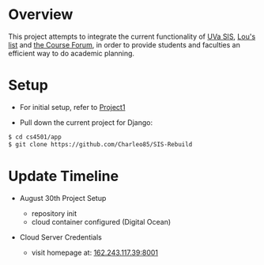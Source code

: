 Overview
=========
This project attempts to integrate the current functionality of [UVa SIS](https://sisuva.admin.virginia.edu), [Lou's list](http://rabi.phys.virginia.edu/mySIS/CS2/) and [the Course Forum](http://www.thecourseforum.com), in order to provide students and faculties an efficient way to do academic planning.

Setup
===================
- For initial setup, refer to [Project1](https://github.com/thomaspinckney3/cs4501/blob/master/Project1.md)

- Pull down the current project for Django:

```bash
$ cd cs4501/app
$ git clone https://github.com/Charleo85/SIS-Rebuild
```
       
Update Timeline
=================== 

- August 30th Project Setup
	- repository init
	- cloud container configured (Digital Ocean)

- Cloud Server Credentials
	- visit homepage at: [162.243.117.39:8001](http://162.243.117.39:8001) 
